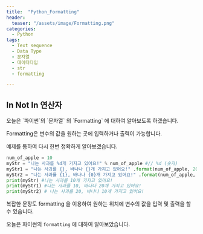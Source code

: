 ```yaml
---
title:  "Python_Formatting"
header:
  teaser: "/assets/image/Formatting.png"
categories: 
  - Python
tags:
  - Text sequence
  - Data Type
  - 문자열
  - 데이터타입
  - str
  - formatting

---
```

<h2>In Not In 연산자</h2>
오늘은 `파이썬`의 `문자열` 의 `Formatting` 에 대하여 알아보도록 하겠습니다.

Formatting은 변수의 값을 원하는 곳에 입력하거나 출력이 가능합니다. 

예제를 통하여 다시 한번 정확하게 알아보겠습니다.

``` python
num_of_apple = 10
myStr = "나는 사과를 %d개 가지고 있어요!" % num_of_apple #// %d (숫자)
myStr1 = "나는 사과를 {}, 바나나 {}개 가지고 있어요!" .format(num_of_apple, 20)
myStr2 = "나는 사과를 {1}, 바나나 {0}개 가지고 있어요!" .format(num_of_apple, 20)
print(myStr) #나는 사과를 10개 가지고 있어요!
print(myStr1) #나는 사과를 10, 바나나 20개 가지고 있어요!
print(myStr2) # 나는 사과를 20, 바나나 10개 가지고 있어요!
```

복잡한 문장도 formatting 을 이용하여 원하는 위치에 변수의 값을 입력 및 출력을 할 수 있습니다.

오늘은 파이썬의 `formatting` 에 대하여 알아보았습니다.